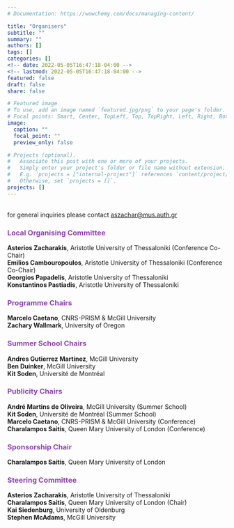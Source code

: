 ```yaml
---
# Documentation: https://wowchemy.com/docs/managing-content/

title: "Organisers"
subtitle: ""
summary: ""
authors: []
tags: []
categories: []
<!-- date: 2022-05-05T16:47:18-04:00 -->
<!-- lastmod: 2022-05-05T16:47:18-04:00 -->
featured: false
draft: false
share: false

# Featured image
# To use, add an image named `featured.jpg/png` to your page's folder.
# Focal points: Smart, Center, TopLeft, Top, TopRight, Left, Right, BottomLeft, Bottom, BottomRight.
image:
  caption: ""
  focal_point: ""
  preview_only: false

# Projects (optional).
#   Associate this post with one or more of your projects.
#   Simply enter your project's folder or file name without extension.
#   E.g. `projects = ["internal-project"]` references `content/project/deep-learning/index.md`.
#   Otherwise, set `projects = []`.
projects: []
---
```


</br> for general inquiries please contact aszachar@mus.auth.gr
  
### <span style="color:#8E44AD;">Local Organising Committee</span>

<b>Asterios Zacharakis</b>, Aristotle University of Thessaloniki (Conference Co-Chair) <br>
<b>Emilios Cambouropoulos</b>, Aristotle University of Thessaloniki (Conference Co-Chair)<br>
<b>Georgios Papadelis</b>, Aristotle University of Thessaloniki <br>
<b>Konstantinos Pastiadis</b>, Aristotle University of Thessaloniki

### <span style="color:#8E44AD">Programme Chairs</span>

<b>Marcelo Caetano</b>, CNRS-PRISM & McGill University <br>
<b>Zachary Wallmark</b>, University of Oregon

### <span style="color:#8E44AD">Summer School Chairs</span>

<b>Andres Gutierrez Martinez</b>, McGill University <br>
<b>Ben Duinker</b>, McGill University <br>
<b>Kit Soden</b>, Université de Montréal 

### <span style="color:#8E44AD">Publicity Chairs</span>

<b>André Martins de Oliveira</b>, McGill University (Summer School) <br>
<b>Kit Soden</b>, Université de Montréal (Summer School) <br>
<b>Marcelo Caetano</b>, CNRS-PRISM & McGill University (Conference) <br>
<b>Charalampos Saitis</b>, Queen Mary University of London (Conference)

### <span style="color:#8E44AD">Sponsorship Chair</span>

<b>Charalampos Saitis</b>, Queen Mary University of London

### <span style="color:#8E44AD">Steering Committee</span> 

<b>Asterios Zacharakis</b>, Aristotle University of Thessaloniki <br>
<b>Charalampos Saitis</b>, Queen Mary University of London (Chair) <br>
<b>Kai Siedenburg</b>, University of Oldenburg <br>
<b>Stephen McAdams</b>, McGill University
